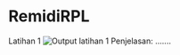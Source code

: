 # RemidiRPL

Latihan 1
![Output latihan 1](https://user-images.githubusercontent.com/85090045/120219357-521c3d80-c265-11eb-8be0-cea03e2da0c3.png)
Penjelasan: .......
